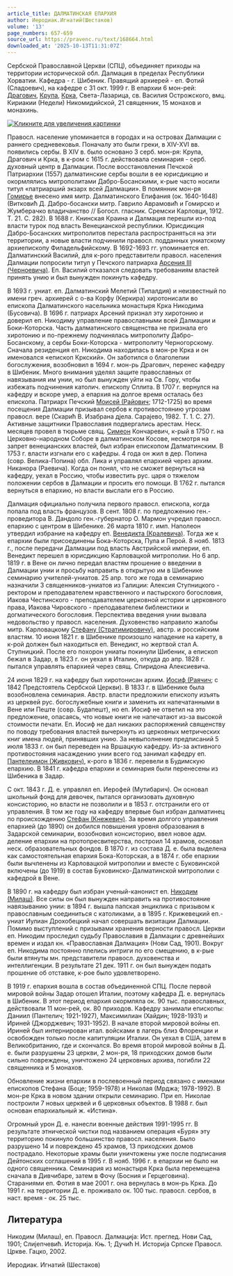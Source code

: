 ```yaml
---
article_title: ДАЛМАТИНСКАЯ ЕПАРХИЯ
author: Иеродиак.Игнатий(Шестаков)
volume: '13'
page_numbers: 657-659
source_url: https://pravenc.ru/text/168664.html
downloaded_at: '2025-10-13T11:31:07Z'
---
```


Сербской Православной Церкви (СПЦ), объединяет приходы на территории исторической обл. Далмация в пределах Республики Хорватии. Кафедра - г. Шибеник. Правящий архиерей - еп. Фотий (Сладоевич), на кафедре с 31 окт. 1999 г. В епархии 6 мон-рей: [Драгович](https://pravenc.ru/text/Драгович.html), [Крупа](https://pravenc.ru/text/Крупа.html), [Крка](https://pravenc.ru/text/Крка.html), Света-Лазарица, св. Василия Острожского, вмц. Кириакии (Недели) Никомидийской, 21 священник, 15 монахов и монахинь.

[![](https://pravenc.ru/data/517/475/1234/i200.jpg "Кликните для увеличения картинки")](https://pravenc.ru/data/517/475/1234/i800.jpg)

Правосл. население упоминается в городах и на островах Далмации с раннего средневековья. Поначалу это были греки, в XIV-XVI вв. появились сербы. В XIV в. было основано 3 серб. мон-ря: Крупа, Драгович и Крка, в к-ром с 1615 г. действовала семинария - серб. духовный центр в Далмации. После восстановления Печской Патриархии (1557) далматинские сербы вошли в ее юрисдикцию и окормлялись митрополитами Дабро-Босанскими, к-рые часто носили титул «патриарший экзарх всей Далмации». В помянник мон-ря [Гомирье](https://pravenc.ru/text/Гомирье.html) внесено имя митр. Далматинского Епифания (ок. 1640-1648) (Витковић Д. Дабро-босански митр. Гаврило Аврамовић и Гомирско и Жумберачко владичанство // Богосл. гласник. Сремски Карловци, 1912. Т. 21. С. 282). В 1688 г. Книнская Краина и Далмация перешли из-под власти турок под власть Венецианской республики. Юрисдикция Дабро-Босанских митрополитов перестала распространяться на эти территории, а новые власти подчинили правосл. подданных униатскому архиепископу Филадельфийскому. В 1692-1693 гг. упоминается еп. Далматинский Василий, для к-рого представители правосл. населения Далмации попросили титул у Печского патриарха [Арсения III (Черноевича)](<https://pravenc.ru/text/Арсения III (Черноевича).html>). Еп. Василий отказался следовать требованиям властей принять унию и был вынужден покинуть кафедру.

В 1693 г. униат. еп. Далматинский Мелетий (Типалдия) и неизвестный по имени греч. архиерей с о-ва Корфу (Керкира) хиротонисали во епископа Далматинского насельника монастыря Крка Никодима (Бусовича). В 1696 г. патриарх Арсений признал эту хиротонию и доверил еп. Никодиму управление православными всей Далмации и Боки-Которска. Часть далматинского священства не признала его хиротонию и по-прежнему подчинялась митрополиту Дабро-Босанскому, а сербы Боки-Которска - митрополиту Черногорскому. Сначала резиденция еп. Никодима находилась в мон-ре Крка и он именовался «епископ Кркский». Он заботился о благолепии богослужения, возобновил в 1694 г. мон-рь Драгович, перенес кафедру в Шибеник. Много внимания уделял защите православных от навязывания им унии, но был вынужден уйти на Св. Гору, чтобы избежать подчинения католич. епископу Сплита. В 1707 г. вернулся на кафедру и вскоре умер, а епархия на долгое время осталась без епископа. Патриарх Печский [Моисей (Райович](<https://pravenc.ru/text/Моисей (Райович.html>); 1712-1725) во время посещения Далмации призывал сербов к противостоянию угрозам правосл. вере (Скарић В. Изабрана дjела. Сараjево, 1982. Т. 1. С. 27). Активные защитники Православия подвергались арестам. Неск. месяцев провел в тюрьме свящ. [Симеон](https://pravenc.ru/text/Симеон.html) Кончаревич, к-рый в 1750 г. на Церковно-народном Соборе в далматинском Косове, несмотря на запрет венецианских властей, был избран епископом Далматинским. В 1753 г. власти изгнали его с кафедры. 4 года он жил в дер. Попина (совр. Велика-Попина) обл. Лика и управлял епархией через архим. Никанора (Раевича). Когда он понял, что не сможет вернуться на кафедру, уехал в Россию, чтобы известить рус. царя о тяжелом положении сербов в Далмации и просить его помощи. В 1762 г. пытался вернуться в епархию, но власти выслали его в Россию.

Далмация официально получила первого правосл. епископа, когда попала под власть французов. В сент. 1808 г. по предложению ген.-проведитора В. Дандоло ген.-губернатор О. Мармон учредил правосл. епархию с центром в Шибенике. 26 марта 1810 г. имп. Наполеон утвердил избрание на кафедру еп. [Венедикта (Кралевича)](<https://pravenc.ru/text/Венедикта (Кралевича).html>). Тогда же к епархии были присоединены Бока-Которска, Пула и Перой. 8 нояб. 1813 г., после передачи Далмации под власть Австрийской империи, еп. Венедикт перешел в юрисдикцию Карловацкой митрополии. Но 6 апр. 1819 г. в Вене он лично передал властям прошение о введении в Далмации унии и просьбу направить в открытую им в Шибенике семинарию учителей-униатов. 25 апр. того же года в семинарию назначили 3 священников-униатов из Галиции: Алексия Ступницкого - ректором и преподавателем нравственного и пастырского богословия, Иакова Честинского - преподавателем церковной истории и церковного права, Иакова Чировского - преподавателем библеистики и догматического богословия. Перспектива введения унии вызвала недовольство у правосл. населения. Духовенство направило жалобы митр. Карловацкому [Стефану (Стратимировичу)](<https://pravenc.ru/text/Стефану (Стратимировичу).html>), австр. и российским властям. 10 июня 1821 г. в Шибенике произошло нападение на карету, в к-рой должен был находиться еп. Венедикт, но жертвой стал А. Ступницкий. После его похорон униаты покинули Шибеник, а епископ бежал в Задар, в 1823 г. он уехал в Италию, откуда до апр. 1828 г. пытался управлять епархией через свящ. Спиридона Алексиевича.

24 июня 1829 г. на кафедру был хиротонисан архим. [Иосиф (Раячич](<https://pravenc.ru/text/Иосиф (Раячич.html>); с 1842 Предстоятель Сербской Церкви). В 1833 г. в Шибенике была возобновлена семинария. Австр. власти предложили епископу изъять из церквей рус. богослужебные книги и заменить их напечатанными в Вене или Пеште (совр. Будапешт), но еп. Иосиф не ответил на это предложение, опасаясь, что новые книги не напечатают из-за высокой стоимости печати. Еп. Иосиф не дал никаких распоряжений священству по поводу требования властей вычеркнуть из церковных метрических книг имена людей, принявших унию. За невыполнение предписаний 5 июля 1833 г. он был переведен на Вршацкую кафедру. Из-за активного противостояния насаждению унии всего год занимал кафедру еп. [Пантелеимон (Живкович)](<https://pravenc.ru/text/Пантелеимон (Живкович).html>), к-рого в 1836 г. перевели в Будимскую епархию. В 1841 г. кафедра епархии и семинария были перенесены из Шибеника в Задар.

С окт. 1843 г. Д. е. управлял еп. Иерофей (Мутибарич). Он основал школьный фонд для девочек, пытался организовать духовную консисторию, но власти не позволили и в 1853 г. отстранили его от управления. В том же году на кафедру впервые был избран далматинец по происхождению [Стефан (Кнежевич)](<https://pravenc.ru/text/Стефан (Кнежевич).html>). За время долгого управления епархией (до 1890) он добился повышения уровня образования в Задарской семинарии, возобновил консисторию, ввел новое адм. деление епархии на протопресвитерства, построил 14 храмов, основал неск. образовательных фондов. В 1870 г. из состава Д. е. была выделена как самостоятельная епархия Бока-Которская, а в 1874 г. обе епархии были вычленены из Карловацкой митрополии и вместе с Буковинской включены (до 1919) в состав Буковинско-Далматинской митрополии с кафедрой в Вене.

В 1890 г. на кафедру был избран ученый-канонист еп. [Никодим (Милаш)](<https://pravenc.ru/text/Никодим (Милаш).html>). Все силы он был вынужден направить на противостояние навязыванию унии: в 1894 г. вышла папская энциклика с призывом к православным соединиться с католиками, а в 1895 г. Крижевецкий еп.-униат Иулиан Дрохобецкий начал совершать визитации Далмации. Помимо выступлений с призывами хранения верности правосл. Церкви еп. Никодим проследил судьбу Православия в Далмации с древнейших времен и издал кн. «Православная Далмация» (Нови Сад, 1901). Вокруг еп. Никодима постоянно плелись интриги по его смещению, в к-рые были втянуты мн. представители правосл. духовенства и интеллигенции. В результате 21 дек. 1911 г. он был вынужден подать прошение об отставке, к-рое было удовлетворено.

В 1919 г. епархия вошла в состав объединенной СПЦ. После первой мировой войны Задар отошел Италии, поэтому кафедра Д. е. вернулась в Шибеник. В этот период епархия окормляла ок. 90 тыс. православных, действовали 11 мон-рей, ок. 80 приходов. Кафедру занимали епископы: Даниил (Пантелич; 1921-1927), Максимилиан (Хайдин; 1928-1931) и Ириней (Джорджевич; 1931-1952). В начале второй мировой войны еп. Ириней был интернирован итал. войсками в лагерь близ Флоренции и освобожден только после капитуляции Италии. Он уехал в США, затем в Великобританию, где и скончался. Во время второй мировой войны в Д. е. были разрушены 23 церкви, 2 мон-ря, 18 приходских домов были сильно повреждены, уничтожено 24 церковных архива, погибли 22 священника и 5 монахов.

Обновление жизни епархии в послевоенный период связано с именами епископов Стефана (Боце; 1959-1978) и Николая (Мрджа; 1978-1992). В мон-ре Крка в новом здании открыли семинарию. При еп. Николае построили 7 новых церквей и 6 церковных объектов. В 1988 г. был основан епархиальный ж. «Истина».

Огромный урон Д. е. нанесли военные действия 1991-1995 гг. В результате этнической чистки под названием операция «Буря» эту территорию покинуло большинство правосл. населения. Было разрушено 14 и повреждено 45 храмов, 13 приходских домов пострадало. Некоторые храмы были уничтожены уже после подписания Дейтонских соглашений в 1995 г. В нояб. 1996 г. в епархии не было ни одного священника. Семинария из монастыря Крка была перемещена сначала в Дивчибаре, затем в Фочу (Босния и Герцеговина). Стараниями еп. Фотия в мае 2001 г. она вернулась в мон-рь Крка. До 1991 г. на территории Д. е. проживало ок. 100 тыс. правосл. сербов, в наст. время - ок. 25 тыс.

## Литература

Никодим (Милаш), еп. Правосл. Далмациjа: Ист. преглед. Нови Сад, 1901; Слиjепчевић. Историjа. Књ. 1; Дучић Н. Историjа Српске Правосл. Цркве. Гацко, 2002.

Иеродиак.  Игнатий   (Шестаков)
